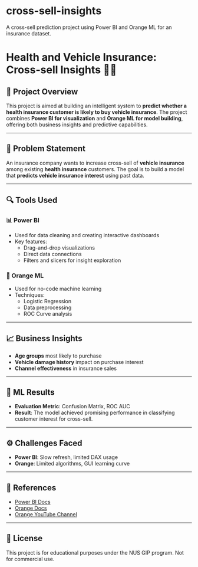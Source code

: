 # cross-sell-insights
A cross-sell prediction project using Power BI and Orange ML for an insurance dataset.
# Health and Vehicle Insurance: Cross-sell Insights 🚗🏥

## 📌 Project Overview

This project is aimed at building an intelligent system to **predict whether a health insurance customer is likely to buy vehicle insurance**. The project combines **Power BI for visualization** and **Orange ML for model building**, offering both business insights and predictive capabilities.

---
## 🧠 Problem Statement

An insurance company wants to increase cross-sell of **vehicle insurance** among existing **health insurance** customers. The goal is to build a model that **predicts vehicle insurance interest** using past data.

---

## 🔍 Tools Used

### 📊 Power BI
- Used for data cleaning and creating interactive dashboards
- Key features:
  - Drag-and-drop visualizations
  - Direct data connections
  - Filters and slicers for insight exploration

### 🧩 Orange ML
- Used for no-code machine learning
- Techniques:
  - Logistic Regression
  - Data preprocessing
  - ROC Curve analysis

---

## 📈 Business Insights

- **Age groups** most likely to purchase
- **Vehicle damage history** impact on purchase interest
- **Channel effectiveness** in insurance sales

---

## 🧪 ML Results

- **Evaluation Metric**: Confusion Matrix, ROC AUC
- **Result**: The model achieved promising performance in classifying customer interest for cross-sell.

---

## ⚙️ Challenges Faced

- **Power BI**: Slow refresh, limited DAX usage  
- **Orange**: Limited algorithms, GUI learning curve

---

## 🔗 References

- [Power BI Docs](https://learn.microsoft.com/en-us/power-bi/)
- [Orange Docs](https://orange.biolab.si/documentation/)
- [Orange YouTube Channel](https://www.youtube.com/c/OrangeDataMining)

---

## 📎 License

This project is for educational purposes under the NUS GIP program. Not for commercial use.
